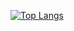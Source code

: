 [![Top Langs](https://github-readme-stats.vercel.app/api/top-langs/?username=Aisoipheo&layout=compact&theme=graywhite)](https://github.com/anuraghazra/github-readme-stats)

<!-- Not yet :)
## Competitive :space_invader:

![Badge](https://cp-logo.vercel.app/codeforces/Aisoipheo)

Codeforces profile: [Aisoipheo](https://codeforces.com/profile/Aisoipheo) :rocket:


## Learning / Courses :mortar_board:

[![rdrizzle's 21 stats](https://badge42.herokuapp.com/api/stats/rdrizzle?privacyEmail=true)](https://github.com/JaeSeoKim/badge42)
-->
